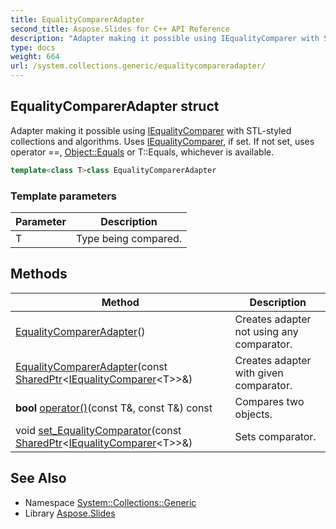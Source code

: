```yaml
---
title: EqualityComparerAdapter
second_title: Aspose.Slides for C++ API Reference
description: "Adapter making it possible using IEqualityComparer with STL-styled collections and algorithms. Uses IEqualityComparer, if set. If not set, uses operator ==, Object::Equals or T::Equals, whichever is available."
type: docs
weight: 664
url: /system.collections.generic/equalitycompareradapter/
---
```

## EqualityComparerAdapter struct


Adapter making it possible using [IEqualityComparer](../iequalitycomparer/) with STL-styled collections and algorithms. Uses [IEqualityComparer](../iequalitycomparer/), if set. If not set, uses operator ==, [Object::Equals](../../system/object/equals/) or T::Equals, whichever is available.

```cpp
template<class T>class EqualityComparerAdapter
```


### Template parameters

| Parameter | Description |
| --- | --- |
| T | Type being compared. |
## Methods

| Method | Description |
| --- | --- |
|  [EqualityComparerAdapter](./equalitycompareradapter/)() | Creates adapter not using any comparator. |
|  [EqualityComparerAdapter](./equalitycompareradapter/)(const [SharedPtr](../../system/sharedptr/)\<[IEqualityComparer](../iequalitycomparer/)\<T\>\>\&) | Creates adapter with given comparator. |
| **bool** [operator()](./operator_call/)(const T\&, const T\&) const | Compares two objects. |
| void [set_EqualityComparator](./set_equalitycomparator/)(const [SharedPtr](../../system/sharedptr/)\<[IEqualityComparer](../iequalitycomparer/)\<T\>\>\&) | Sets comparator. |

## See Also

* Namespace [System::Collections::Generic](../)
* Library [Aspose.Slides](../../)